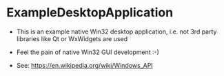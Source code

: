 # ExampleDesktopApplication

- This is an example native Win32 desktop application, i.e. not 3rd party libraries like Qt or WxWidgets are used
- Feel the pain of native Win32 GUI development :-)

- See: https://en.wikipedia.org/wiki/Windows_API